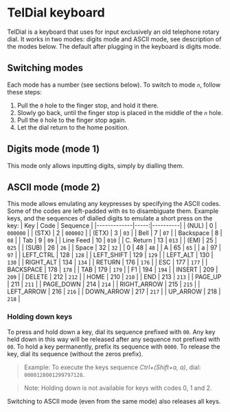 # TelDial keyboard
TelDial is a keyboard that uses for input exclusively an old telephone rotary dial.
It works in two modes: digits mode and ASCII mode, see description of the modes below. The default after plugging in the keyboard is digits mode.

## Switching modes
Each mode has a number (see sections below). To switch to mode _`n`_, follow these steps:
1. Pull the `0` hole to the finger stop, and hold it there.
2. Slowly go back, until the finger stop is placed in the middle of the _`n`_ hole.
3. Pull the `0` hole to the finger stop again.
4. Let the dial return to the home position.

## Digits mode (mode 1)
This mode only allows inputting digits, simply by dialling them.

## ASCII mode (mode 2)
This mode allows emulating any keypresses by specifying the ASCII codes. Some of the codes are left-padded with `0`s to disambiguate them.
Example keys, and the sequences of dialled digits to emulate a short press on the key:
| Key         | Code | Sequence |
|-------------|-----:|----------|
| (NUL)       |    0 | `000000` |
| (STX)       |    2 | `000002` |
| (ETX)       |    3 | `03`     |
| Bell        |    7 | `07`     |
| Backspace   |    8 | `08`     |
| Tab         |    9 | `09`     |
| Line Feed   |   10 | `010`    |
| C. Return   |   13 | `013`    |
| (EM)        |   25 | `025`    |
| (SUB)       |   26 | `26`     |
| Space       |   32 | `32`     |
| 0           |   48 | `48`     |
| A           |   65 | `65`     |
| a           |   97 | `97`     |
| LEFT_CTRL   |  128 | `128`    |
| LEFT_SHIFT  |  129 | `129`    |
| LEFT_ALT    |  130 | `130`    |
| RIGHT_ALT   |  134 | `134`    |
| RETURN      |  176 | `176`    |
| ESC         |  177 | `177`    |
| BACKSPACE   |  178 | `178`    |
| TAB         |  179 | `179`    |
| F1          |  194 | `194`    |
| INSERT      |  209 | `209`    |
| DELETE      |  212 | `212`    |
| HOME        |  210 | `210`    |
| END         |  213 | `213`    |
| PAGE_UP     |  211 | `211`    |
| PAGE_DOWN   |  214 | `214`    |
| RIGHT_ARROW |  215 | `215`    |
| LEFT_ARROW  |  216 | `216`    |
| DOWN_ARROW  |  217 | `217`    |
| UP_ARROW    |  218 | `218`    |

### Holding down keys
To press and hold down a key, dial its sequence prefixed with `00`. Any key held down in this way will be released after any sequence not prefixed with `00`.
To hold a key permanently, prefix its sequence with `0000`. To release the key, dial its sequence (without the zeros prefix).
> Example: To execute the keys sequence _Ctrl+(Shift+a, a)_, dial: `0000128001299797128`.

> Note: Holding down is not available for keys with codes 0, 1 and 2.

Switching to ASCII mode (even from the same mode) also releases all keys.

